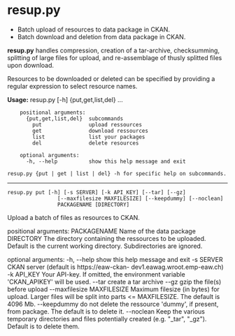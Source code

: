 # resup.py

+ Batch upload of resources to data package in CKAN.
+ Batch download and deletion from data package in CKAN.

**resup.py** handles compression, creation of a tar-archive,
checksumming, splitting of large files for upload, and
re-assemblage of thusly splitted files upon download.

Resources to be downloaded or deleted can be specified
by providing a regular expression to select resource names.

**Usage:**
		resup.py [-h] {put,get,list,del} ...

		positional arguments:
		  {put,get,list,del}  subcommands
			put               upload ressources
			get               download ressources
			list              list your packages
			del               delete resources

		optional arguments:
		  -h, --help          show this help message and exit

    resup.py {put | get | list | del} -h for specific help on subcommands.
-------
    resup.py put [-h] [-s SERVER] [-k API_KEY] [--tar] [--gz]
                    [--maxfilesize MAXFILESIZE] [--keepdummy] [--noclean]
                    PACKAGENAME [DIRECTORY]

Upload a batch of files as resources to CKAN.

positional arguments:
  PACKAGENAME           Name of the data package
  DIRECTORY             The directory containing the ressources to be
                        uploaded. Default is the current working directory.
                        Subdirectories are ignored.

optional arguments:
  -h, --help            show this help message and exit
  -s SERVER             CKAN server (default is https://eaw-ckan-
                        dev1.eawag.wroot.emp-eaw.ch)
  -k API_KEY            Your API-key. If omitted, the environment variable
                        'CKAN_APIKEY' will be used.
  --tar                 create a tar archive
  --gz                  gzip the file(s) before upload
  --maxfilesize MAXFILESIZE
                        Maximum filesize (in bytes) for upload. Larger files
                        will be split into parts <= MAXFILESIZE. The default
                        is 4096 Mb.
  --keepdummy           do not delete the ressource 'dummy', if present, from
                        package. The default is to delete it.
  --noclean             Keep the various temporary directories and files
                        potentially created (e.g. "_tar", "_gz"). Default is
                        to delete them.


